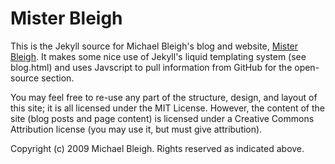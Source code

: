 Mister Bleigh
=============

This is the Jekyll source for Michael Bleigh's blog and website, [Mister Bleigh](http://www.mbleigh.com/). It makes some nice use of Jekyll's liquid templating system (see blog.html) and uses Javscript to pull information from GitHub for the open-source section.

You may feel free to re-use any part of the structure, design, and layout of this site; it is all licensed under the MIT License. However, the content of the site (blog posts and page content) is licensed under a Creative Commons Attribution license (you may use it, but must give attribution).

Copyright (c) 2009 Michael Bleigh. Rights reserved as indicated above.
